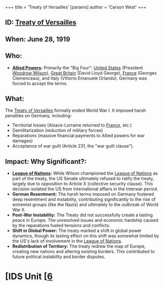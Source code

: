 +++
 title = 'Treaty of Versailles'
[params]
	author = 'Carson West'
+++
## ID: [Treaty of Versailles](./../treaty-of-versailles/)

## When: June 28, 1919

## Who: 
* **[Allied Powers](./../allied-powers/):** Primarily the "Big Four":  [United States](./../united-states/) (President [Woodrow Wilson](./../woodrow-wilson/)), [Great Britain](./../great-britain/) (David Lloyd George), [France](./../france/) (Georges Clemenceau), and Italy (Vittorio Emanuele Orlando).  Germany was forced to accept the terms.

## What: 
The [Treaty of Versailles](./../treaty-of-versailles/) formally ended World War I.  It imposed harsh penalties on Germany, including:
* Territorial losses (Alsace-Lorraine returned to [France](./../france/), etc.)
* Demilitarization (reduction of military forces)
* Reparations (massive financial payments to Allied powers for war damages)
* Acceptance of war guilt (Article 231, the "war guilt clause").

## Impact: Why Significant?:
* **[League of Nations](./../league-of-nations/):** While Wilson championed the [League of Nations](./../league-of-nations/) as part of the treaty, the US Senate ultimately refused to ratify the treaty, largely due to opposition to Article X (collective security clause). This decision isolated the US from international affairs in the interwar period.
* **German Resentment:** The harsh terms imposed on Germany fostered deep resentment and instability, contributing significantly to the rise of extremist groups (like the Nazis) and ultimately to the outbreak of World War II.
* **Post-War Instability:** The Treaty did not successfully create a lasting peace in Europe.  The unresolved issues and economic hardship caused by the reparations fueled tensions and conflicts.
* **Shift in Global Power:** The treaty marked a shift in global power dynamics, though its lasting effect on this shift was somewhat limited by the US's lack of involvement in the [League of Nations](./../league-of-nations/).
* **Redistribution of Territory:** The treaty redrew the map of Europe, creating new nations and altering existing borders. This contributed to future political instability and border disputes.

# [IDS Unit [[6](./../ids-unit-[[6/)